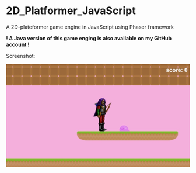 # 2D_Platformer_JavaScript
A 2D-plateformer game engine in JavaScript using Phaser framework 

**! A Java version of this game enging is also available on my GitHub account !**

Screenshot: 

<img src="Image 6-6-20 at 1.46 AM.jpeg"
     alt="Game_screenshot"
     style="float: left; margin-right: 10px;" />
